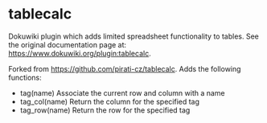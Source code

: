 tablecalc
=========

Dokuwiki plugin which adds limited spreadsheet functionality to tables. See
the original documentation page at: https://www.dokuwiki.org/plugin:tablecalc.

Forked from https://github.com/pirati-cz/tablecalc. Adds the following
functions:
  - tag(name)     Associate the current row and column with a name
  - tag_col(name) Return the column for the specified tag
  - tag_row(name) Return the row for the specified tag
